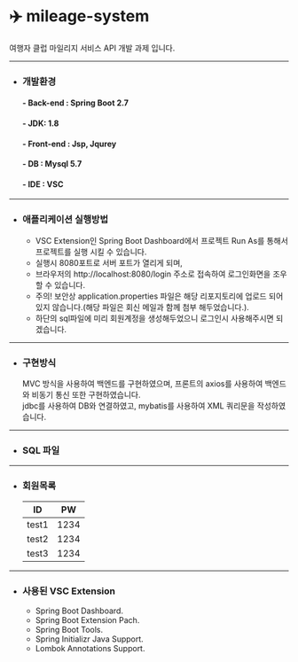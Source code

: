 # ✈️ mileage-system

여행자 클럽 마일리지 서비스 API 개발 과제 입니다.

------------
* ### 개발환경
  #### - Back-end : Spring Boot 2.7
  #### - JDK: 1.8 
  #### - Front-end : Jsp, Jqurey
  #### - DB : Mysql 5.7
  #### - IDE : VSC

------------
* ### 애플리케이션 실행방법
  - VSC Extension인 Spring Boot Dashboard에서 프로젝트 Run As를 통해서 프로젝트를 실행 시킬 수 있습니다.  
  - 실행시 8080포트로 서버 포트가 열리게 되며,
  - 브라우저의 http://localhost:8080/login 주소로 접속하여 로그인화면을 조우 할 수 있습니다.  
  - 주의! 보안상 application.properties 파일은 해당 리포지토리에 업로드 되어있지 않습니다.(해당 파일은 회신 메일과 함께 첨부 해두었습니다.).  
  - 하단의 sql파일에 미리 회원계정을 생성해두었으니 로그인시 사용해주시면 되겠습니다.
  
------------

* ### 구현방식
  MVC 방식을 사용하여 백엔드를 구현하였으며, 프론트의 axios를 사용하여 백엔드와 비동기 통신 또한 구현하였습니다.  
  jdbc를 사용하여 DB와 연결하였고, mybatis를 사용하여 XML 쿼리문을 작성하였습니다.
  
------------  
  
* ### SQL 파일
  
------------

* ### 회원목록

  ID | PW
  ---|---
  test1 | 1234
  test2 | 1234
  test3 | 1234
  
------------

* ### 사용된 VSC Extension
  - Spring Boot Dashboard.  
  - Spring Boot Extension Pach.  
  - Spring Boot Tools.  
  - Spring Initializr Java Support.  
  - Lombok Annotations Support.  
